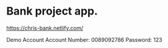 # Bank project app.

https://chris-bank.netlify.com/

Demo Account
Account Number: 0089092786
Password: 123
